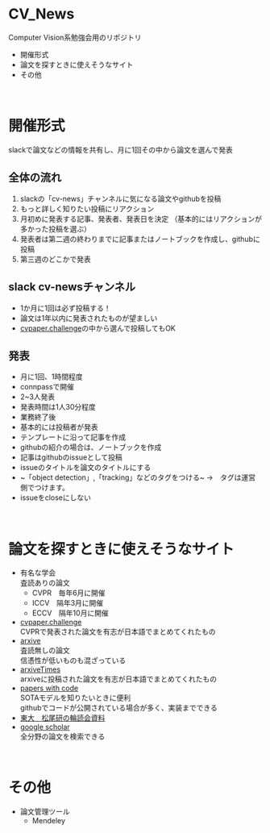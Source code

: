 # CV_News
Computer Vision系勉強会用のリポジトリ

- 開催形式
- 論文を探すときに使えそうなサイト
- その他

<br>

# 開催形式
slackで論文などの情報を共有し、月に1回その中から論文を選んで発表  

## 全体の流れ
1. slackの「cv-news」チャンネルに気になる論文やgithubを投稿
2. もっと詳しく知りたい投稿にリアクション
3. 月初めに発表する記事、発表者、発表日を決定 （基本的にはリアクションが多かった投稿を選ぶ）  
4. 発表者は第二週の終わりまでに記事またはノートブックを作成し、githubに投稿
5. 第三週のどこかで発表

## slack cv-newsチャンネル
- 1か月に1回は必ず投稿する！
- 論文は1年以内に発表されたものが望ましい
- [cvpaper.challenge](http://xpaperchallenge.org/cv/resources)の中から選んで投稿してもOK

## 発表
- 月に1回、1時間程度
- connpassで開催
- 2~3人発表
- 発表時間は1人30分程度
- 業務終了後
- 基本的には投稿者が発表
- テンプレートに沿って記事を作成
- githubの紹介の場合は、ノートブックを作成
- 記事はgithubのissueとして投稿
- issueのタイトルを論文のタイトルにする
- ~「object detection」,「tracking」などのタグをつける~ →　タグは運営側でつけます。
- issueをcloseにしない
  
<br>

# 論文を探すときに使えそうなサイト
- 有名な学会  
  査読ありの論文
   - CVPR　毎年6月に開催
   - ICCV　隔年3月に開催
   - ECCV　隔年10月に開催
- [cvpaper.challenge](http://xpaperchallenge.org/cv/resources)  
  CVPRで発表された論文を有志が日本語でまとめてくれたもの
- [arxive](https://arxiv.org/)  
  査読無しの論文  
  信憑性が低いものも混ざっている
- [arxiveTimes](https://github.com/arXivTimes/arXivTimes)  
  arxiveに投稿された論文を有志が日本語でまとめてくれたもの
- [papers with code](https://paperswithcode.com/)  
  SOTAモデルを知りたいときに便利  
  githubでコードが公開されている場合が多く、実装までできる
- [東大　松尾研の輪読会資料](https://deeplearning.jp/seminar-2/)
- [google scholar](https://scholar.google.co.jp/schhp?hl=ja)  
  全分野の論文を検索できる

<br>

# その他
- 論文管理ツール
  - Mendeley
